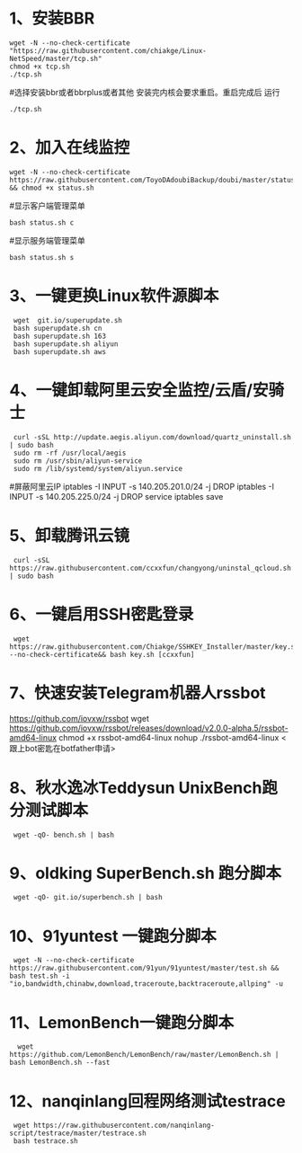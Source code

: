 # 1、安装BBR

    wget -N --no-check-certificate "https://raw.githubusercontent.com/chiakge/Linux-NetSpeed/master/tcp.sh"
    chmod +x tcp.sh
    ./tcp.sh

#选择安装bbr或者bbrplus或者其他 安装完内核会要求重启。重启完成后 运行

    ./tcp.sh

# 2、加入在线监控

    wget -N --no-check-certificate https://raw.githubusercontent.com/ToyoDAdoubiBackup/doubi/master/status.sh && chmod +x status.sh

#显示客户端管理菜单

    bash status.sh c

#显示服务端管理菜单

    bash status.sh s
    
    
# 3、一键更换Linux软件源脚本
     wget  git.io/superupdate.sh
     bash superupdate.sh cn
     bash superupdate.sh 163
     bash superupdate.sh aliyun
     bash superupdate.sh aws


# 4、一键卸载阿里云安全监控/云盾/安骑士
     curl -sSL http://update.aegis.aliyun.com/download/quartz_uninstall.sh | sudo bash
     sudo rm -rf /usr/local/aegis
     sudo rm /usr/sbin/aliyun-service
     sudo rm /lib/systemd/system/aliyun.service


 #屏蔽阿里云IP
     iptables -I INPUT -s 140.205.201.0/24 -j DROP
     iptables -I INPUT -s 140.205.225.0/24 -j DROP
     service iptables save
     
	 
#  5、卸载腾讯云镜
     curl -sSL https://raw.githubusercontent.com/ccxxfun/changyong/uninstal_qcloud.sh | sudo bash


#  6、一键启用SSH密匙登录
     wget https://raw.githubusercontent.com/Chiakge/SSHKEY_Installer/master/key.sh --no-check-certificate&& bash key.sh [ccxxfun]


#  7、快速安装Telegram机器人rssbot

https://github.com/iovxw/rssbot
     wget https://github.com/iovxw/rssbot/releases/download/v2.0.0-alpha.5/rssbot-amd64-linux
     chmod +x rssbot-amd64-linux
     nohup ./rssbot-amd64-linux <跟上bot密匙在botfather申请>


#  8、秋水逸冰Teddysun UnixBench跑分测试脚本

     wget -qO- bench.sh | bash

#  9、oldking SuperBench.sh 跑分脚本

     wget -qO- git.io/superbench.sh | bash

#  10、91yuntest 一键跑分脚本

     wget -N --no-check-certificate https://raw.githubusercontent.com/91yun/91yuntest/master/test.sh && bash test.sh -i "io,bandwidth,chinabw,download,traceroute,backtraceroute,allping" -u

#  11、LemonBench一键跑分脚本

      wget https://github.com/LemonBench/LemonBench/raw/master/LemonBench.sh | bash LemonBench.sh --fast


#  12、nanqinlang回程网络测试testrace

     wget https://raw.githubusercontent.com/nanqinlang-script/testrace/master/testrace.sh
     bash testrace.sh
